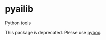 # pyailib

Python tools


This package is deprecated. Please use [pybox](https://github.com/antsfamily/pybox).

